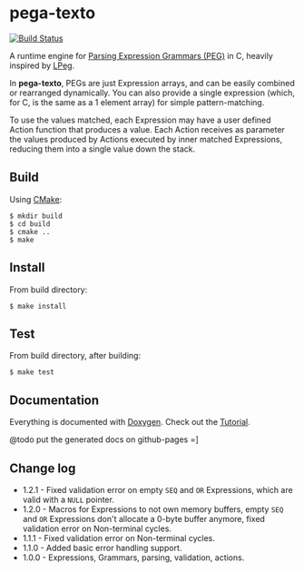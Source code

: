pega-texto
==========
[![Build Status](https://travis-ci.org/gilzoide/pega-texto.svg?branch=master)](https://travis-ci.org/gilzoide/pega-texto)

A runtime engine for [Parsing Expression Grammars (PEG)](http://bford.info/packrat/)
in C, heavily inspired by [LPeg](http://www.inf.puc-rio.br/~roberto/lpeg/).

In __pega-texto__, PEGs are just Expression arrays, and can be easily combined
or rearranged dynamically. You can also provide a single expression (which, for
C, is the same as a 1 element array) for simple pattern-matching.

To use the values matched, each Expression may have a user defined Action
function that produces a value. Each Action receives as parameter the values
produced by Actions executed by inner matched Expressions, reducing them into a
single value down the stack.


Build
-----
Using [CMake](https://cmake.org/):

	$ mkdir build
	$ cd build
	$ cmake ..
	$ make


Install
-------
From build directory:

	$ make install


Test
----
From build directory, after building:

	$ make test


Documentation
-------------
Everything is documented with [Doxygen](http://www.stack.nl/~dimitri/doxygen/).
Check out the [Tutorial](tutorial.md).

@todo put the generated docs on github-pages =]


Change log
----------
+ 1.2.1 - Fixed validation error on empty `SEQ` and `OR` Expressions, which
  are valid with a `NULL` pointer.
+ 1.2.0 - Macros for Expressions to not own memory buffers, empty `SEQ` and
  `OR` Expressions don't allocate a 0-byte buffer anymore, fixed validation
  error on Non-terminal cycles.
+ 1.1.1 - Fixed validation error on Non-terminal cycles.
+ 1.1.0 - Added basic error handling support.
+ 1.0.0 - Expressions, Grammars, parsing, validation, actions.

